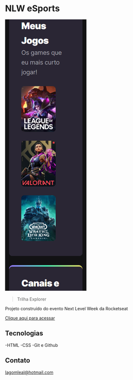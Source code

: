 # NLW eSports 

![preview](./.github/preview.png)

>Trilha Explorer

Projeto construído do evento Next Level Week da Rocketseat

[Clique aqui para acessar](https://IagoLeal1.github.io/nlw)


## Tecnologias
-HTML
-CSS
-Git e Github


## Contato
Iagomleal@hotmail.com

